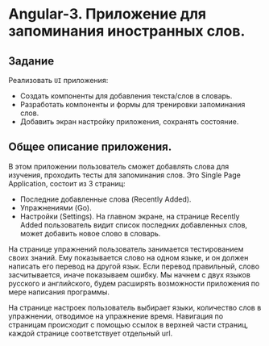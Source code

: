 # Angular-3. Приложение для запоминания иностранных слов.

## Задание
Реализовать `UI` приложения:
- Создать компоненты для добавления текста/слов в словарь.
- Разработать компоненты и формы для тренировки запоминания слов.
- Добавить экран настройку приложения, сохранять состояние.

## Общее описание приложения.

В этом приложении пользователь сможет добавлять слова для изучения, проходить тесты для запоминания слов.
Это Single Page Application, состоит из 3 страниц:
- Последние добавленные слова (Recently Added).
- Упражнениями (Go).
- Настройки (Settings).
На главном экране, на странице Recently Added пользователь видит список последних добавленных слов, может добавить новое слово в словарь.

На странице упражнений пользователь занимается тестированием своих знаний. Ему показывается слово на одном языке, и он должен написать его перевод на другой язык. Если перевод правильный, слово засчитывается, иначе показываем ошибку. Мы начнем с двух языков русского и английского, будем расширять возможности приложения по мере написания программы.

На странице настроек пользователь выбирает языки, количество слов в упражнении, отводимое на упражнение время. Навигация по страницам происходит с помощью ссылок в верхней части страниц, каждой странице соответствует отдельный url.